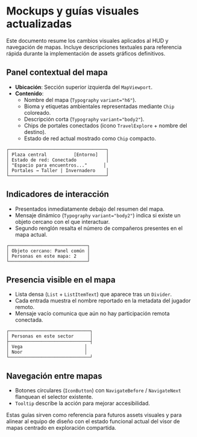 # Mockups y guías visuales actualizadas

Este documento resume los cambios visuales aplicados al HUD y navegación de mapas. Incluye descripciones textuales para referencia rápida durante la implementación de assets gráficos definitivos.

## Panel contextual del mapa
- **Ubicación**: Sección superior izquierda del `MapViewport`.
- **Contenido**:
  - Nombre del mapa (`Typography` `variant="h6"`).
  - Bioma y etiquetas ambientales representadas mediante `Chip` coloreado.
  - Descripción corta (`Typography` `variant="body2"`).
  - Chips de portales conectados (icono `TravelExplore` + nombre del destino).
  - Estado de red actual mostrado como `Chip` compacto.

```
┌────────────────────────────────────┐
│ Plaza central          [Entorno]   │
│ Estado de red: Conectado           │
│ "Espacio para encuentros..."      │
│ Portales → Taller | Invernadero    │
└────────────────────────────────────┘
```

## Indicadores de interacción
- Presentados inmediatamente debajo del resumen del mapa.
- Mensaje dinámico (`Typography` `variant="body2"`) indica si existe un objeto cercano con el que interactuar.
- Segundo renglón resalta el número de compañeros presentes en el mapa actual.

```
┌─────────────────────────────┐
│ Objeto cercano: Panel común │
│ Personas en este mapa: 2    │
└─────────────────────────────┘
```

## Presencia visible en el mapa
- Lista densa (`List` + `ListItemText`) que aparece tras un `Divider`.
- Cada entrada muestra el nombre reportado en la metadata del jugador remoto.
- Mensaje vacío comunica que aún no hay participación remota conectada.

```
┌──────────────────────────────┐
│ Personas en este sector      │
├──────────────────────────────┤
│ Vega                       │
│ Noor                       │
└──────────────────────────────┘
```

## Navegación entre mapas
- Botones circulares (`IconButton`) con `NavigateBefore` / `NavigateNext` flanquean el selector existente.
- `Tooltip` describe la acción para mejorar accesibilidad.

Estas guías sirven como referencia para futuros assets visuales y para alinear al equipo de diseño con el estado funcional actual del visor de mapas centrado en exploración compartida.
